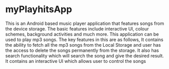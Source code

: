 # myPlayhitsApp
This is an Android based music player application that features songs from the device storage. The basic features include interactive UI, colour schemes, background activities and much more.
This application can be used to play mp3 songs. The key features in this are as follows,
It contains the ability to fetch all the mp3 songs from the Local Storage and user has the access to delete the songs permanently from the storage.
It also has search functionality which will search the song and give the desired result.
It contains an interactive UI which allows user to control the songs

